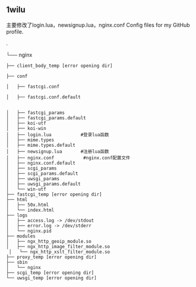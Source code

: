 ## 1wilu
主要修改了login.lua，newsignup.lua，nginx.conf
Config files for my GitHub profile.

.

└── nginx

    ├── client_body_temp [error opening dir]
    
    ├── conf
    
    │   ├── fastcgi.conf
    
    │   ├── fastcgi.conf.default
    
    
    │   ├── fastcgi_params
    │   ├── fastcgi_params.default
    │   ├── koi-utf
    │   ├── koi-win
    │   ├── login.lua           #登录lua函数
    │   ├── mime.types
    │   ├── mime.types.default
    │   ├── newsignup.lua       #注册lua函数
    │   ├── nginx.conf           #nginx.conf配置文件
    │   ├── nginx.conf.default
    │   ├── scgi_params
    │   ├── scgi_params.default
    │   ├── uwsgi_params
    │   ├── uwsgi_params.default
    │   └── win-utf
    ├── fastcgi_temp [error opening dir]
    ├── html
    │   ├── 50x.html
    │   └── index.html
    ├── logs
    │   ├── access.log -> /dev/stdout
    │   ├── error.log -> /dev/stderr
    │   └── nginx.pid
    ├── modules
    │   ├── ngx_http_geoip_module.so
    │   ├── ngx_http_image_filter_module.so
     │   └── ngx_http_xslt_filter_module.so
    ├── proxy_temp [error opening dir]
    ├── sbin
    │   └── nginx
    ├── scgi_temp [error opening dir]
    └── uwsgi_temp [error opening dir]

